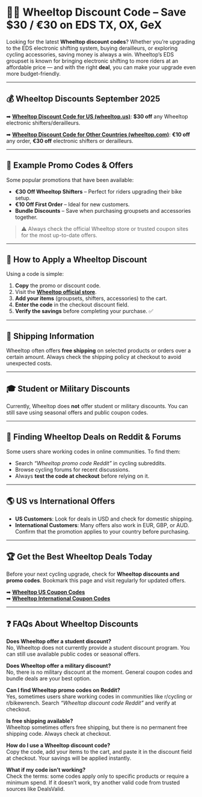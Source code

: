 # 🚴‍♂️ Wheeltop Discount Code – Save $30 / €30 on EDS TX, OX, GeX  

Looking for the latest **Wheeltop discount codes**? Whether you’re upgrading to the EDS electronic shifting system, buying derailleurs, or exploring cycling accessories, saving money is always a win. Wheeltop’s EDS groupset is known for bringing electronic shifting to more riders at an affordable price — and with the right **deal**, you can make your upgrade even more budget-friendly.  

---

## 💰 Wheeltop Discounts September 2025  

➡ [**Wheeltop Discount Code for US (wheeltop.us)**](https://www.dealsvalid.com/brands/wheeltop-us?utm_source=github): **$30 off** any Wheeltop electronic shifters/derailleurs.  

➡ [**Wheeltop Discount Code for Other Countries (wheeltop.com)**](https://www.dealsvalid.com/brands/wheeltop?utm_source=github): **€10 off** any order, **€30 off** electronic shifters or derailleurs.  

---

## 🎯 Example Promo Codes & Offers  
Some popular promotions that have been available:  

- **€30 Off Wheeltop Shifters** – Perfect for riders upgrading their bike setup.  
- **€10 Off First Order** – Ideal for new customers.  
- **Bundle Discounts** – Save when purchasing groupsets and accessories together.  

> ⚠️ Always check the official Wheeltop store or trusted coupon sites for the most up-to-date offers.  

---

## 🛒 How to Apply a Wheeltop Discount  
Using a code is simple:  

1. **Copy** the promo or discount code.  
2. Visit the [**Wheeltop official store**](https://www.wheeltop.com/).  
3. **Add your items** (groupsets, shifters, accessories) to the cart.  
4. **Enter the code** in the checkout discount field.  
5. **Verify the savings** before completing your purchase. ✅  

---

## 🚚 Shipping Information  
Wheeltop often offers **free shipping** on selected products or orders over a certain amount. Always check the shipping policy at checkout to avoid unexpected costs.  

---

## 🎓 Student or Military Discounts  
Currently, Wheeltop does **not** offer student or military discounts. You can still save using seasonal offers and public coupon codes.  

---

## 🔎 Finding Wheeltop Deals on Reddit & Forums  
Some users share working codes in online communities. To find them:  

- Search *“Wheeltop promo code Reddit”* in cycling subreddits.  
- Browse cycling forums for recent discussions.  
- Always **test the code at checkout** before relying on it.  

---

## 🌎 US vs International Offers  
- **US Customers**: Look for deals in USD and check for domestic shipping.  
- **International Customers**: Many offers also work in EUR, GBP, or AUD. Confirm that the promotion applies to your country before purchasing.  

---

## 🏆 Get the Best Wheeltop Deals Today  
Before your next cycling upgrade, check for **Wheeltop discounts and promo codes**. Bookmark this page and visit regularly for updated offers.  

➡ [**Wheeltop US Coupon Codes**](https://www.dealsvalid.com/brands/wheeltop-us?utm_source=github)  
➡ [**Wheeltop International Coupon Codes**](https://www.dealsvalid.com/brands/wheeltop?utm_source=github)  

---

## ❓ FAQs About Wheeltop Discounts  

**Does Wheeltop offer a student discount?**  
No, Wheeltop does not currently provide a student discount program. You can still use available public codes or seasonal offers.  

**Does Wheeltop offer a military discount?**  
No, there is no military discount at the moment. General coupon codes and bundle deals are your best option.  

**Can I find Wheeltop promo codes on Reddit?**  
Yes, sometimes users share working codes in communities like r/cycling or r/bikewrench. Search *“Wheeltop discount code Reddit”* and verify at checkout.  

**Is free shipping available?**  
Wheeltop sometimes offers free shipping, but there is no permanent free shipping code. Always check at checkout.  

**How do I use a Wheeltop discount code?**  
Copy the code, add your items to the cart, and paste it in the discount field at checkout. Your savings will be applied instantly.  

**What if my code isn’t working?**  
Check the terms: some codes apply only to specific products or require a minimum spend. If it doesn’t work, try another valid code from trusted sources like DealsValid.
